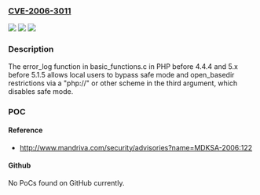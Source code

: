### [CVE-2006-3011](https://cve.mitre.org/cgi-bin/cvename.cgi?name=CVE-2006-3011)
![](https://img.shields.io/static/v1?label=Product&message=n%2Fa&color=blue)
![](https://img.shields.io/static/v1?label=Version&message=n%2Fa&color=blue)
![](https://img.shields.io/static/v1?label=Vulnerability&message=n%2Fa&color=brighgreen)

### Description

The error_log function in basic_functions.c in PHP before 4.4.4 and 5.x before 5.1.5 allows local users to bypass safe mode and open_basedir restrictions via a "php://" or other scheme in the third argument, which disables safe mode.

### POC

#### Reference
- http://www.mandriva.com/security/advisories?name=MDKSA-2006:122

#### Github
No PoCs found on GitHub currently.

